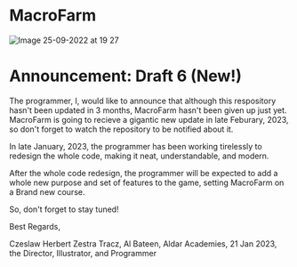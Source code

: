# MacroFarm

![Image 25-09-2022 at 19 27](https://user-images.githubusercontent.com/104675837/192151585-dc1b8668-6fa8-4886-b446-2b53d80f52a5.jpeg)

# Announcement: Draft 6 (New!)
The programmer, I, would like to announce that although this respository hasn't been updated in 3 months, MacroFarm hasn't been given up just yet. MacroFarm is going to recieve a gigantic new update in late Feburary, 2023, so don't forget to watch the repository to be notified about it.

In late January, 2023, the programmer has been working tirelessly to redesign the whole code, making it neat, understandable, and modern.

After the whole code redesign, the programmer will be expected to add a whole new purpose and set of features to the game, setting MacroFarm on a Brand new course.

So, don't forget to stay tuned!

Best Regards,

Czeslaw Herbert Zestra Tracz, 
Al Bateen, Aldar Academies, 
21 Jan 2023,
the Director, Illustrator, and Programmer
